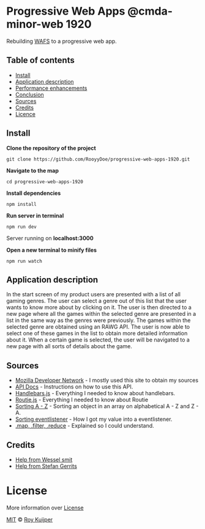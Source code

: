 # Progressive Web Apps @cmda-minor-web 1920

Rebuilding [WAFS](https://github.com/RooyyDoe/web-app-from-scratch-1920) to a progressive web app.

## Table of contents

- [Install](#install)
- [Application description](#application-description)
- [Performance enhancements](#performance-enhancements)
- [Conclusion](#conclusion)
- [Sources](#sources)
- [Credits](#credits)
- [Licence](#licence)

## Install

**Clone the repository of the project**

```
git clone https://github.com/RooyyDoe/progressive-web-apps-1920.git
```

**Navigate to the map**

```
cd progressive-web-apps-1920
```

**Install dependencies**

```
npm install 
```

**Run server in terminal**

```
npm run dev
```

Server running on **localhost:3000**

**Open a new terminal to minify files**

```
npm run watch
```

## Application description

In the start screen of my product users are presented with a list of all gaming genres. The user can select a genre out of this list that the user wants to know more about by clicking on it. The user is then directed to a new page where all the games within the selected genre are presented in a list in the same way as the genres were previously. The games within the selected genre are obtained using an RAWG API. The user is now able to select one of these games in the list to obtain more detailed information about it. When a certain game is selected, the user will be navigated to a new page with all sorts of details about the game.


## Sources

- [Mozilla Developer Network](https://developer.mozilla.org/en-US/) - I mostly used this site to obtain my sources
- [API Docs](https://api.rawg.io/docs/) - Instructions on how to use this API.
- [Handlebars.js](https://handlebarsjs.com/guide/#what-is-handlebars) - Everything I needed to know about handlebars.
- [Routie.js](http://projects.jga.me/routie/) - Everything I needed to know about Routie
- [Sorting A - Z](https://stackoverflow.com/questions/8900732/sort-objects-in-an-array-alphabetically-on-one-property-of-the-array) - Sorting an object in an array on alphabetical A - Z and Z - A.
- [Sorting eventlistener](https://stackoverflow.com/questions/51033185/addeventlistener-onchange-dropdown-selected-value-javascript) - How I got my value into a eventlistener.
- [.map, .filter, .reduce](https://medium.com/poka-techblog/simplify-your-javascript-use-map-reduce-and-filter-bd02c593cc2d) - Explained so I could understand.

## Credits

- [Help from Wessel smit](https://github.com/WesselSmit)
- [Help from Stefan Gerrits](https://github.com/StefanGerrits2)

# License

More information over [License](https://help.github.com/en/articles/licensing-a-repository)

[MIT](https://github.com/RooyyDoe/web-app-from-scratch-1920/blob/master/LICENSE.txt) © [Roy Kuijper](https://github.com/RooyyDoe)

<!-- Add a link to your live demo in Github Pages 🌐-->

<!-- ☝️ replace this description with a description of your own work -->

<!-- replace the code in the /docs folder with your own, so you can showcase your work with GitHub Pages 🌍 -->

<!-- Add a nice poster image here at the end of the week, showing off your shiny frontend 📸 -->

<!-- Maybe a table of contents here? 📚 -->

<!-- How about a section that describes how to install this project? 🤓 -->

<!-- ...but how does one use this project? What are its features 🤔 -->

<!-- What external data source is featured in your project and what are its properties 🌠 -->

<!-- Maybe a checklist of done stuff and stuff still on your wishlist? ✅ -->

<!-- How about a license here? 📜 (or is it a licence?) 🤷 -->

